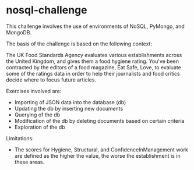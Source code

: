 # nosql-challenge

This challenge involves the use of environments of NoSQL, PyMongo, and MongoDB.

The basis of the challenge is based on the following context:

The UK Food Standards Agency evaluates various establishments across the United Kingdom, and gives them a food hygiene rating. You've been contracted by the editors of a food magazine, Eat Safe, Love, to evaluate some of the ratings data in order to help their journalists and food critics decide where to focus future articles.

Exercises involved are:
- Importing of JSON data into the database (db)
- Updating the db by inserting new documents
- Querying of the db
- Modification of the db by deleting documents based on certain criteria
- Exploration of the db 


Limitations: 
- The scores for Hygiene, Structural, and ConfidenceInManagement work are defined as the higher the value, the worse the establishment is in these areas.
